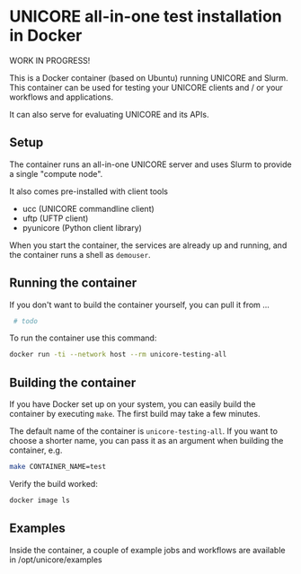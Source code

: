 # UNICORE all-in-one test installation in Docker

WORK IN PROGRESS!

This is a Docker container (based on Ubuntu) running UNICORE and
Slurm.  This container can be used for testing your UNICORE clients
and / or your workflows and applications.

It can also serve for evaluating UNICORE and its APIs.

## Setup

The container runs an all-in-one UNICORE server
and uses Slurm to provide a single "compute node".

It also comes pre-installed with client tools
  * ucc (UNICORE commandline client)
  * uftp (UFTP client)
  * pyunicore (Python client library)

When you start the container, the services are already up and running,
and the container runs a shell as `demouser`.

## Running the container

If you don't want to build the container yourself, you can pull it from ...


```bash
 # todo
```

To run the container use this command:

```bash
docker run -ti --network host --rm unicore-testing-all
```

## Building the container

If you have Docker set up on your system, you can easily build the
container by executing `make`.  The first build may take a few
minutes.

The default name of the container is `unicore-testing-all`. If you
want to choose a shorter name, you can pass it as an argument when
building the container, e.g.

```bash
make CONTAINER_NAME=test
```

Verify the build worked:

```bash
docker image ls
```

## Examples

Inside the container, a couple of example jobs and workflows
are available in /opt/unicore/examples


